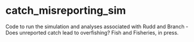 # catch_misreporting_sim
Code to run the simulation and analyses associated with Rudd and Branch - Does unreported catch lead to overfishing? Fish and Fisheries, in press. 
